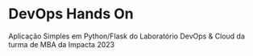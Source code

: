 # DevOps Hands On
Aplicação Simples em Python/Flask do Laboratório DevOps & Cloud da turma de MBA da Impacta 2023
